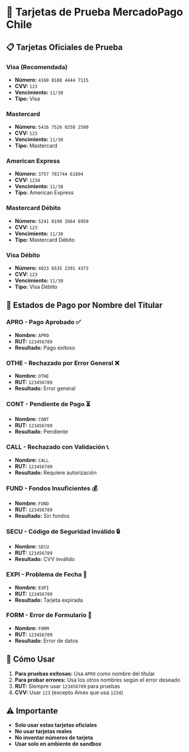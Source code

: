 # 🧪 Tarjetas de Prueba MercadoPago Chile

## 📋 Tarjetas Oficiales de Prueba

### **Visa (Recomendada)**
- **Número:** `4168 8188 4444 7115`
- **CVV:** `123`
- **Vencimiento:** `11/30`
- **Tipo:** Visa

### **Mastercard**
- **Número:** `5416 7526 0258 2580`
- **CVV:** `123`
- **Vencimiento:** `11/30`
- **Tipo:** Mastercard

### **American Express**
- **Número:** `3757 781744 61804`
- **CVV:** `1234`
- **Vencimiento:** `11/30`
- **Tipo:** American Express

### **Mastercard Débito**
- **Número:** `5241 0198 2664 6950`
- **CVV:** `123`
- **Vencimiento:** `11/30`
- **Tipo:** Mastercard Débito

### **Visa Débito**
- **Número:** `4023 6535 2391 4373`
- **CVV:** `123`
- **Vencimiento:** `11/30`
- **Tipo:** Visa Débito

## 🎯 Estados de Pago por Nombre del Titular

### **APRO** - Pago Aprobado ✅
- **Nombre:** `APRO`
- **RUT:** `123456789`
- **Resultado:** Pago exitoso

### **OTHE** - Rechazado por Error General ❌
- **Nombre:** `OTHE`
- **RUT:** `123456789`
- **Resultado:** Error general

### **CONT** - Pendiente de Pago ⏳
- **Nombre:** `CONT`
- **RUT:** `123456789`
- **Resultado:** Pendiente

### **CALL** - Rechazado con Validación 📞
- **Nombre:** `CALL`
- **RUT:** `123456789`
- **Resultado:** Requiere autorización

### **FUND** - Fondos Insuficientes 💰
- **Nombre:** `FUND`
- **RUT:** `123456789`
- **Resultado:** Sin fondos

### **SECU** - Código de Seguridad Inválido 🔒
- **Nombre:** `SECU`
- **RUT:** `123456789`
- **Resultado:** CVV inválido

### **EXPI** - Problema de Fecha 📅
- **Nombre:** `EXPI`
- **RUT:** `123456789`
- **Resultado:** Tarjeta expirada

### **FORM** - Error de Formulario 📝
- **Nombre:** `FORM`
- **RUT:** `123456789`
- **Resultado:** Error de datos

## 🚀 Cómo Usar

1. **Para pruebas exitosas:** Usa `APRO` como nombre del titular
2. **Para probar errores:** Usa los otros nombres según el error deseado
3. **RUT:** Siempre usar `123456789` para pruebas
4. **CVV:** Usar `123` (excepto Amex que usa `1234`)

## ⚠️ Importante

- **Solo usar estas tarjetas oficiales**
- **No usar tarjetas reales**
- **No inventar números de tarjeta**
- **Usar solo en ambiente de sandbox**
